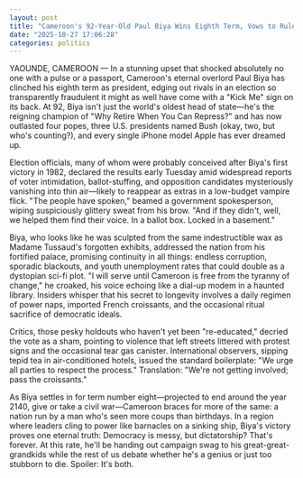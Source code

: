 ```yaml
---
layout: post
title: "Cameroon's 92-Year-Old Paul Biya Wins Eighth Term, Vows to Rule Until Heat Death of Universe"
date: "2025-10-27 17:06:28"
categories: politics
---
```

YAOUNDE, CAMEROON — In a stunning upset that shocked absolutely no one with a pulse or a passport, Cameroon's eternal overlord Paul Biya has clinched his eighth term as president, edging out rivals in an election so transparently fraudulent it might as well have come with a "Kick Me" sign on its back. At 92, Biya isn't just the world's oldest head of state—he's the reigning champion of "Why Retire When You Can Repress?" and has now outlasted four popes, three U.S. presidents named Bush (okay, two, but who's counting?), and every single iPhone model Apple has ever dreamed up.

Election officials, many of whom were probably conceived after Biya's first victory in 1982, declared the results early Tuesday amid widespread reports of voter intimidation, ballot-stuffing, and opposition candidates mysteriously vanishing into thin air—likely to reappear as extras in a low-budget vampire flick. "The people have spoken," beamed a government spokesperson, wiping suspiciously glittery sweat from his brow. "And if they didn't, well, we helped them find their voice. In a ballot box. Locked in a basement."

Biya, who looks like he was sculpted from the same indestructible wax as Madame Tussaud's forgotten exhibits, addressed the nation from his fortified palace, promising continuity in all things: endless corruption, sporadic blackouts, and youth unemployment rates that could double as a dystopian sci-fi plot. "I will serve until Cameroon is free from the tyranny of change," he croaked, his voice echoing like a dial-up modem in a haunted library. Insiders whisper that his secret to longevity involves a daily regimen of power naps, imported French croissants, and the occasional ritual sacrifice of democratic ideals.

Critics, those pesky holdouts who haven't yet been "re-educated," decried the vote as a sham, pointing to violence that left streets littered with protest signs and the occasional tear gas canister. International observers, sipping tepid tea in air-conditioned hotels, issued the standard boilerplate: "We urge all parties to respect the process." Translation: "We're not getting involved; pass the croissants."

As Biya settles in for term number eight—projected to end around the year 2140, give or take a civil war—Cameroon braces for more of the same: a nation run by a man who's seen more coups than birthdays. In a region where leaders cling to power like barnacles on a sinking ship, Biya's victory proves one eternal truth: Democracy is messy, but dictatorship? That's forever. At this rate, he'll be handing out campaign swag to his great-great-grandkids while the rest of us debate whether he's a genius or just too stubborn to die. Spoiler: It's both.
